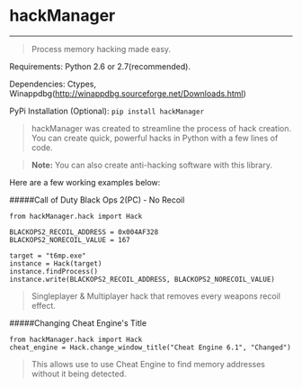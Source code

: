 # hackManager

***

> Process memory hacking made easy.


Requirements: Python 2.6 or 2.7(recommended).

Dependencies: Ctypes, Winappdbg(http://winappdbg.sourceforge.net/Downloads.html)

PyPi Installation (Optional): `pip install hackManager`


> hackManager was created to streamline the process of hack creation. You can create quick, powerful hacks in Python with a few lines of code. 

> **Note:** You can also create anti-hacking software with this library.

Here are a few working examples below:

#####Call of Duty Black Ops 2(PC) - No Recoil

    from hackManager.hack import Hack
    
    BLACKOPS2_RECOIL_ADDRESS = 0x004AF328
    BLACKOPS2_NORECOIL_VALUE = 167
    
    target = "t6mp.exe"
    instance = Hack(target)
    instance.findProcess()
    instance.write(BLACKOPS2_RECOIL_ADDRESS, BLACKOPS2_NORECOIL_VALUE)
> Singleplayer & Multiplayer hack that removes every weapons recoil effect.

#####Changing Cheat Engine's Title

    from hackManager.hack import Hack
    cheat_engine = Hack.change_window_title("Cheat Engine 6.1", "Changed")
> This allows use to use Cheat Engine to find memory addresses without it being detected.
